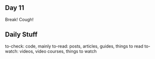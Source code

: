 ## Day 11

Break! Cough!

## Daily Stuff

  to-check: code, mainly
  to-read: posts, articles, guides, things to read
  to-watch: videos, video courses, things to watch

### 